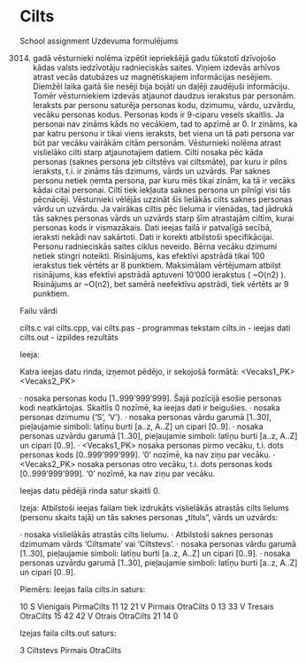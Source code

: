 # Cilts
School assignment
Uzdevuma formulējums
 
3014. gadā vēsturnieki nolēma izpētīt iepriekšējā gadu tūkstotī dzīvojošo kādas valsts iedzīvotāju radnieciskās saites. Viņiem izdevās arhīvos atrast vecās datubāzes uz magnētiskajiem informācijas nesējiem. Diemžēl laika gaitā šie nesēji bija bojāti un daļēji zaudējuši informāciju.
Tomēr vēsturniekiem izdevās atjaunot daudzus ierakstus par personām. Ieraksts par personu saturēja personas kodu, dzimumu, vārdu, uzvārdu, vecāku personas kodus. Personas kods ir 9-ciparu vesels skaitlis. Ja personai nav zināms kāds no vecākiem, tad to apzīmē ar 0. Ir zināms, ka par katru personu ir tikai viens ieraksts, bet viena un tā pati persona var būt par vecāku vairākām citām personām.
Vēsturnieki nolēma atrast vislielāko cilti starp atjaunotajiem datiem. Cilti nosaka pēc kāda personas (saknes persona jeb ciltstēvs vai ciltsmāte), par kuru ir pilns ieraksts, t.i. ir zināms tās dzimums, vārds un uzvārds. Par saknes personu netiek ņemta persona, par kuru mēs tikai zinām, ka tā ir vecāks kādai citai personai. Ciltī tiek iekļauta saknes persona un pilnīgi visi tās pēcnācēji. Vēsturnieki vēlējās uzzināt šīs lielākās cilts saknes personas vārdu un uzvārdu.
Ja vairākas ciltis pēc lieluma ir vienādas, tad jādrukā tās saknes personas vārds un uzvārds starp šīm atrastajām ciltīm, kurai personas kods ir vismazākais.
Dati ieejas failā ir patvaļīgā secībā, ieraksti nekādi nav sakārtoti. Dati ir korekti atbilstoši specifikācijai. Personu radnieciskās saites ciklus neveido. Bērna vecāku dzimumi netiek stingri noteikti.
Risinājums, kas efektīvi apstrādā tikai 100 ierakstus tiek vērtēts ar 8 punktiem. Maksimālam vērtējumam atbilst risinājums, kas efektīvi apstrādā aptuveni 10’000 ierakstus ( ~O(n2) ). Risinājums ar ~O(n2), bet samērā neefektīvu apstrādi, tiek vērtēts ar 9 punktiem.

 

Failu vārdi
 
cilts.c vai cilts.cpp, vai cilts.pas - programmas tekstam
cilts.in - ieejas dati
cilts.out - izpildes rezultāts
 
Ieeja:
 

Katra ieejas datu rinda, izņemot pēdējo, ir sekojošā formātā:
<PK> <Dzimums> <Vards> <Uzvards> <Vecaks1_PK> <Vecaks2_PK>
 
·      <PK> nosaka personas kodu [1..999’999’999]. Šajā pozīcijā esošie personas kodi neatkārtojas. Skaitlis 0 nozīmē, ka ieejas dati ir beigušies.
·      <Dzimums> nosaka personas dzimumu {‘S’, ‘V’}.
·      <Vards> nosaka personas vārdu garumā [1..30], pieļaujamie simboli: latīņu burti [a..z, A..Z] un cipari [0..9].
·      <Uzvards> nosaka personas uzvārdu garumā [1..30], pieļaujamie simboli: latīņu burti [a..z, A..Z] un cipari [0..9].
·      <Vecaks1_PK> nosaka personas pirmo vecāku, t.i. dots personas kods [0..999’999’999]. ‘0’ nozīmē, ka nav ziņu par vecāku.
·      <Vecaks2_PK> nosaka personas otro vecāku, t.i. dots personas kods [0..999’999’999]. ‘0’ nozīmē, ka nav ziņu par vecāku.
 

Ieejas datu pēdējā rinda satur skaitli 0.

 
Izeja:
Atbilstoši ieejas failam tiek izdrukāts vislielākās atrastās cilts lielums (personu skaits tajā) un tās saknes personas „tituls”, vārds un uzvārds:
<Skaits> <Tituls> <Vards> <Uzvards>
 
·      <Skaits> nosaka vislielākās atrastās cilts lielumu.
·      <Tituls> Atbilstoši saknes personas dzimumam vārds ‘Ciltsmate’ vai ‘Ciltstevs’.
·      <Vards> nosaka personas vārdu garumā [1..30], pieļaujamie simboli: latīņu burti [a..z, A..Z] un cipari [0..9].
·      <Uzvards> nosaka personas uzvārdu garumā [1..30], pieļaujamie simboli: latīņu burti [a..z, A..Z] un cipari [0..9].
 
Piemērs:
Ieejas faila cilts.in saturs:
 
10 S Vienigais PirmaCilts 11 12
21 V Pirmais OtraCilts 0 13
33 V Tresais OtraCilts 15 42
42 V Otrais OtraCilts 21 14
0
 
Izejas faila cilts.out saturs:
 
3 Ciltstevs Pirmais OtraCilts
